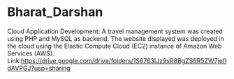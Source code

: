 # Bharat_Darshan
Cloud Application Development: A travel management system was created using PHP and MySQL as backend. The website displayed was deployed in the cloud using the Elastic Compute Cloud (EC2) instance of Amazon Web Services (AWS).
Link:https://drive.google.com/drive/folders/1S6763lJz9sR8BgZS6R5ZW7jefIdAVPGJ?usp=sharing

